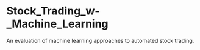 # Stock_Trading_w-_Machine_Learning
An evaluation of machine learning approaches to automated stock trading.
